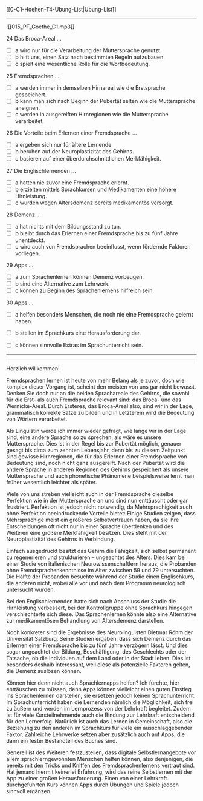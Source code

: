 [[0-C1-Hoehen-T4-Ubung-List|Ubung-List]]

---

![[015_PT_Goethe_C1.mp3]]

24 Das Broca-Areal ...  
- [ ] a wird nur für die Verarbeitung der Muttersprache genutzt.  
- [ ] b hilft uns, einen Satz nach bestimmten Regeln aufzubauen.  
- [ ] c spielt eine wesentliche Rolle für die Wortbedeutung.  

25 Fremdsprachen ...  
- [ ] a werden immer in demselben Hirnareal wie die Erstsprache gespeichert.  
- [ ] b kann man sich nach Beginn der Pubertät selten wie die Muttersprache aneignen.  
- [ ] c werden in ausgereiften Hirnregionen wie die Muttersprache verarbeitet.  

26 Die Vorteile beim Erlernen einer Fremdsprache ...  
- [ ] a ergeben sich nur für ältere Lernende.  
- [ ] b beruhen auf der Neuroplastizität des Gehirns.  
- [ ] c basieren auf einer überdurchschnittlichen Merkfähigkeit.  

27 Die Englischlernenden ...  
- [ ] a hatten nie zuvor eine Fremdsprache erlernt.  
- [ ] b erzielten mittels Sprachkursen und Medikamenten eine höhere Hirnleistung.  
- [ ] c wurden wegen Altersdemenz bereits medikamentös versorgt.  

28 Demenz ...  
- [ ] a hat nichts mit dem Bildungsstand zu tun.  
- [ ] b bleibt durch das Erlernen einer Fremdsprache bis zu fünf Jahre unentdeckt.  
- [ ] c wird auch von Fremdsprachen beeinflusst, wenn fördernde Faktoren vorliegen.  

29 Apps ...  
- [ ] a zum Sprachenlernen können Demenz vorbeugen.  
- [ ] b sind eine Alternative zum Lehrwerk.  
- [ ] c können zu Beginn des Sprachenlernens hilfreich sein.  

30 Apps ...  
- [ ] a helfen besonders Menschen, die noch nie eine Fremdsprache gelernt haben.  
- [ ] b stellen im Sprachkurs eine Herausforderung dar.  
- [ ] c können sinnvolle Extras im Sprachunterricht sein.  


---
---

Herzlich willkommen!

Fremdsprachen lernen ist heute von mehr Belang als je zuvor, doch wie komplex dieser Vorgang ist, scheint den meisten von uns gar nicht bewusst. Denken Sie doch nur an die beiden Sprachareale des Gehirns, die sowohl für die Erst- als auch Fremdsprache relevant sind: das Broca- und das Wernicke-Areal. Durch Ersteres, das Broca-Areal also, sind wir in der Lage, grammatisch korrekte Sätze zu bilden und in Letzterem wird die Bedeutung von Wörtern verarbeitet.

Als Linguistin werde ich immer wieder gefragt, wie lange wir in der Lage sind, eine andere Sprache so zu sprechen, als wäre es unsere Muttersprache. Dies ist in der Regel bis zur Pubertät möglich, genauer gesagt bis circa zum zehnten Lebensjahr, denn bis zu diesem Zeitpunkt sind gewisse Hirnregionen, die für das Erlernen einer Fremdsprache von Bedeutung sind, noch nicht ganz ausgereift. Nach der Pubertät wird die andere Sprache in anderen Regionen des Gehirns gespeichert als unsere Muttersprache und auch phonetische Phänomene beispielsweise lernt man früher wesentlich leichter als später.

Viele von uns streben vielleicht auch in der Fremdsprache dieselbe Perfektion wie in der Muttersprache an und sind nun enttäuscht oder gar frustriert. Perfektion ist jedoch nicht notwendig, da Mehrsprachigkeit auch ohne Perfektion beeindruckende Vorteile bietet: Einige Studien zeigen, dass Mehrsprachige meist ein größeres Selbstvertrauen haben, da sie ihre Entscheidungen oft nicht nur in einer Sprache überdenken und des Weiteren eine größere Merkfähigkeit besitzen. Dies steht mit der Neuroplastizität des Gehirns in Verbindung.

Einfach ausgedrückt besitzt das Gehirn die Fähigkeit, sich selbst permanent zu regenerieren und strukturieren – ungeachtet des Alters. Dies kam bei einer Studie von italienischen Neurowissenschaftlern heraus, die Probanden ohne Fremdsprachenkenntnisse im Alter zwischen 59 und 79 untersuchten. Die Hälfte der Probanden besuchte während der Studie einen Englischkurs, die anderen nicht, wobei alle vor und nach dem Programm neurologisch untersucht wurden.

Bei den Englischlernenden hatte sich nach Abschluss der Studie die Hirnleistung verbessert, bei der Kontrollgruppe ohne Sprachkurs hingegen verschlechterte sich diese. Das Sprachenlernen könnte also eine Alternative zur medikamentösen Behandlung von Altersdemenz darstellen.

Noch konkreter sind die Ergebnisse des Neurolinguisten Dietmar Röhm der Universität Salzburg. Seine Studien ergaben, dass sich Demenz durch das Erlernen einer Fremdsprache bis zu fünf Jahre verzögern lässt. Und dies sogar ungeachtet der Bildung, Beschäftigung, des Geschlechts oder der Tatsache, ob die Individuen auf dem Land oder in der Stadt leben. Dies ist besonders deshalb interessant, weil diese als potenzielle Faktoren gelten, die Demenz auslösen können.

Können hier denn nicht auch Sprachlernapps helfen? Ich fürchte, hier enttäuschen zu müssen, denn Apps können vielleicht einen guten Einstieg ins Sprachenlernen darstellen, sie ersetzen jedoch keinen Sprachunterricht. Im Sprachunterricht haben die Lernenden nämlich die Möglichkeit, sich frei zu äußern und werden im Lernprozess von der Lehrkraft begleitet. Zudem ist für viele Kursteilnehmende auch die Bindung zur Lehrkraft entscheidend für den Lernerfolg. Natürlich ist auch das Lernen in Gemeinschaft, also die Beziehung zu den anderen im Sprachkurs für viele ein ausschlaggebender Faktor. Zahlreiche Lehrwerke setzen aber zusätzlich auch auf Apps, die dann ein fester Bestandteil des Buches sind.

Generell ist des Weiteren festzustellen, dass digitale Selbstlernangebote vor allem sprachlerngewohnten Menschen helfen können, also denjenigen, die bereits mit den Tricks und Kniffen des Fremdsprachenlernens vertraut sind. Hat jemand hiermit keinerlei Erfahrung, wird das reine Selbstlernen mit der App zu einer großen Herausforderung. Einen von einer Lehrkraft durchgeführten Kurs können Apps durch Übungen und Spiele jedoch sinnvoll ergänzen.
